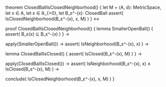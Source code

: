 theorem ClosedBallIsClosedNeighborhood() {
  let M = ⟨A, d⟩: MetricSpace,
  let x ∈ A,
  let ε ∈ ℝ_{>0},
  let B_ε^-(x): ClosedBall
  assert(
    IsClosedNeighborhood(B_ε^-(x), x, M)
  )
} ↔

proof ClosedBallIsClosedNeighborhood() {
  lemma SmallerOpenBall() {
    assert(
      B_ε(x) ⊆ B_ε^-(x)
    )
  } →
  
  apply(SmallerOpenBall()) →
  assert(
    IsNeighborhood(B_ε^-(x), x)
  ) →
  
  lemma ClosedBallIsClosed() {
    assert(
      IsClosed(B_ε^-(x), M)
    )
  } →
  
  apply(ClosedBallIsClosed()) →
  assert(
    IsNeighborhood(B_ε^-(x), x) ∧ IsClosed(B_ε^-(x), M)
  ) →
  
  conclude(
    IsClosedNeighborhood(B_ε^-(x), x, M)
  )
}